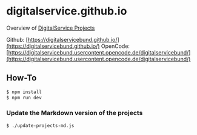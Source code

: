 # digitalservice.github.io

Overview of [DigitalService Projects](./projects.md)

Github: [https://digitalservicebund.github.io/](https://digitalservicebund.github.io/)
OpenCode: [https://digitalservicebund.usercontent.opencode.de/digitalservicebund/](https://digitalservicebund.usercontent.opencode.de/digitalservicebund/)

## How-To

```bash
$ npm install
$ npm run dev
```

### Update the Markdown version of the projects

```bash
$ ./update-projects-md.js
```
